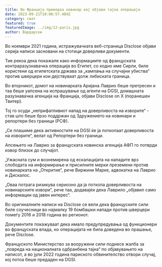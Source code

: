 ```yaml
---
title: Во Франција приведоа новинар кој објави тајна операција
date: 2023-09-21T10:00:57.484Z
category: свет
featured: true
featuredImage: ../img/12-paris.jpg
author: Вардарски
---
```

Во ноември 2021 година, истражувачката веб-страница Disclose објави серија написи засновани на стотици доверливи документи.

Тие рекоа дека покажале како информациите од француската контраразузнавачка операција во Египет, со кодно име Сирли, биле користени од египетската држава за „кампања на случајни убиства“ против шверцери кои дејствуваат долж либиската граница.

Во вторникот, домот на новинарката Аријана Лаврио беше претресен и таа беше уапсена на испрашување од агенти на DGSI, домашната разузнавачка агенција на Франција, објави Disclose on X (поранешен Твитер).

Тој го осуди „неприфатливиот напад на доверливоста на изворите“ - став што беше брзо поддржан од Здружението на новинари и репортери без граници (РСФ).

„Се плашиме дека активностите на DGSI ќе ја поткопаат доверливоста на изворите“, велат од Репортери без граници.

Апсењето на Лаврио за француската новинска агенција АФП го потврди извор близок до случајот.

„Ужасната сум и вознемирена од ескалацијата на нападите врз слободата на информирање и присилните мерки преземени против новинарката на „Откритие“, рече Виржини Марке, адвокатка на Лаврио и Дискалос.

„Оваа потрага ризикува сериозно да ја поткопа доверливоста на новинарските извори“, рече таа, додавајќи дека Лаврило „објавил само информации од јавен интерес“.

Во оригиналните написи на Disclose се вели дека француските сили биле соучесници во најмалку 19 бомбашки напади против шверцери помеѓу 2016 и 2018 година во регионот.

Документите покажуваат дека имало предупредувања од функционери во француската влада, но операцијата не била доведена во прашање, рече Disclose.

Француското Министерство за вооружени сили поднесе жалба за „повреда на националната одбранбена тајна“ по објавувањето на написот, а во јули 2022 година париското обвинителство отвори случај, кој потоа беше предаден на DGSI.